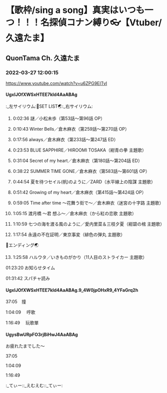 # 【歌枠/sing a song】真実はいつも一つ！！！名探偵コナン縛り👓【Vtuber/久遠たま】

## QuonTama Ch. 久遠たま

### 2022-03-27 12:00:15

https://www.youtube.com/watch?v=u6ZPG9EITvI

#### UgxIJOfXWSxHTEE7kId4AaABAg

:_左サイリウム:🥚SET LIST🌏:_右サイリウム:



01. 0:02:36 謎／小松未歩（第53話～第96話 OP）

02. 0:10:43 Winter Bells／倉木麻衣（第259話～第270話 OP）

03. 0:17:56 always／倉木麻衣（第233話～第247話 ED）

04. 0:23:53 BLUE SAPPHIRE／HIROOMI TOSAKA（紺青の拳 主題歌）

05. 0:31:04 Secret of my heart／倉木麻衣（第180話～第204話 ED）

06. 0:38:22 SUMMER TIME GONE／倉木麻衣（第583話～第601話 OP）

07. 0:44:54 夏を待つセイル(帆)のように／ZARD（水平線上の陰謀 主題歌）

08. 0:51:42 Growing of my heart／倉木麻衣（第415話～第424話 OP）

09. 0:59:05 Time after time ～花舞う街で～／倉木麻衣（迷宮の十字路 主題歌）

10. 1:05:15 渡月橋 ～君 想ふ～／倉木麻衣（から紅の恋歌 主題歌）

11. 1:10:59 七つの海を渡る風のように／愛内里菜＆三枝夕夏（紺碧の棺 主題歌）

12. 1:17:54 永遠の不在証明／東京事変（緋色の弾丸 主題歌）



🥚エンディング🌏



13. 1:25:58 ハルウタ／いきものがかり（11人目のストライカー 主題歌）



01:23:20 お知らせタイム

01:31:42 スパチャ読み



#### UgxIJOfXWSxHTEE7kId4AaABAg.9_4W0jpOHxR9_4YFaGrq2h

37:05　撞

1:04:09 　哼歌

1:16:49 　玩歌單



#### UgysBwURpFO3rjBiHwJ4AaABAg

お疲れたまでした～

37:05

1:04:09 

1:16:49 

:_てぃー::_えむえむ::_てぃー:

